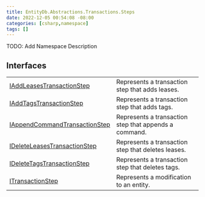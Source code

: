 ```yaml
---
title: EntityDb.Abstractions.Transactions.Steps
date: 2022-12-05 00:54:08 -08:00
categories: [csharp,namespace]
tags: []
---
```



TODO: Add Namespace Description

## Interfaces
<table><tr><td><a href='/posts/csharp.member.entitydb.abstractions.transactions.steps.iaddleasestransactionstep/'>IAddLeasesTransactionStep</a></td><td>
Represents a transaction step that adds leases.
</td></tr><tr><td><a href='/posts/csharp.member.entitydb.abstractions.transactions.steps.iaddtagstransactionstep/'>IAddTagsTransactionStep</a></td><td>
Represents a transaction step that adds tags.
</td></tr><tr><td><a href='/posts/csharp.member.entitydb.abstractions.transactions.steps.iappendcommandtransactionstep/'>IAppendCommandTransactionStep</a></td><td>
Represents a transaction step that appends a command.
</td></tr><tr><td><a href='/posts/csharp.member.entitydb.abstractions.transactions.steps.ideleteleasestransactionstep/'>IDeleteLeasesTransactionStep</a></td><td>
Represents a transaction step that deletes leases.
</td></tr><tr><td><a href='/posts/csharp.member.entitydb.abstractions.transactions.steps.ideletetagstransactionstep/'>IDeleteTagsTransactionStep</a></td><td>
Represents a transaction step that deletes tags.
</td></tr><tr><td><a href='/posts/csharp.member.entitydb.abstractions.transactions.steps.itransactionstep/'>ITransactionStep</a></td><td>
Represents a modification to an entity.
</td></tr></table>
